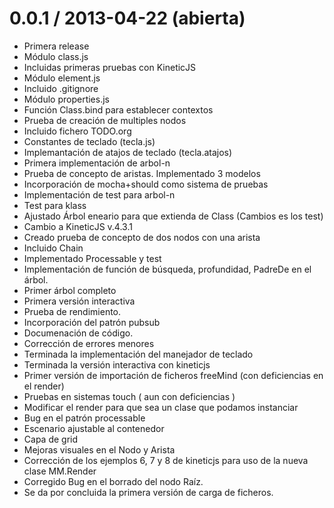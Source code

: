 0.0.1 / 2013-04-22 (abierta)
============================

  * Primera release
  * Módulo class.js 
  * Incluidas primeras pruebas con KineticJS
  * Módulo element.js
  * Incluido .gitignore
  * Módulo properties.js
  * Función Class.bind para establecer contextos
  * Prueba de creación de multiples nodos
  * Incluido fichero TODO.org
  * Constantes de teclado (tecla.js)
  * Implemantación de atajos de teclado (tecla.atajos) 
  * Primera implementación de arbol-n
  * Prueba de concepto de aristas. Implementado 3 modelos
  * Incorporación de mocha+should como sistema de pruebas
  * Implementación de test para arbol-n
  * Test para klass
  * Ajustado Árbol eneario para que extienda de Class (Cambios es los test)
  * Cambio a KineticJS v.4.3.1 
  * Creado prueba de concepto de dos nodos con una arista
  * Incluido Chain
  * Implementado Processable y test
  * Implementación de función de búsqueda, profundidad, PadreDe en el árbol.
  * Primer árbol completo
  * Primera versión interactiva
  * Prueba de rendimiento.
  * Incorporación del patrón pubsub
  * Documenación de código.
  * Corrección de errores menores
  * Terminada la implementación del manejador de teclado
  * Terminada la versión interactiva con kineticjs
  * Primer versión de importación de ficheros freeMind (con deficiencias en el render)
  * Pruebas en sistemas touch ( aun con deficiencias )
  * Modificar el render para que sea un clase que podamos instanciar
  * Bug en el patrón processable
  * Escenario ajustable al contenedor
  * Capa de grid
  * Mejoras visuales en el Nodo y Arista
  * Corrección de los ejemplos 6, 7 y 8 de kineticjs para uso de la nueva clase MM.Render
  * Corregido Bug en el borrado del nodo Raíz.
  * Se da por concluida la primera versión de carga de ficheros. 

